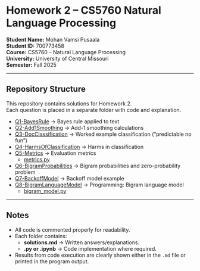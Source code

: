 # Homework 2 – CS5760 Natural Language Processing  

**Student Name:** Mohan Vamsi Pusaala  
**Student ID:** 700773458  
**Course:** CS5760 – Natural Language Processing  
**University:** University of Central Missouri  
**Semester:** Fall 2025  

---

## Repository Structure  

This repository contains solutions for Homework 2.  
Each question is placed in a separate folder with code and explanation.

- [Q1-BayesRule](./Q1-BayesRule/solutions.md) → Bayes rule applied to text  
- [Q2-Add1Smoothing](./Q2-Add1Smoothing/solutions.md) → Add-1 smoothing calculations  
- [Q3-DocClassification](./Q3-DocClassification/solutions.md) → Worked example classification (“predictable no fun”)  
- [Q4-HarmsOfClassification](./Q4-HarmsOfClassification/solutions.md) → Harms in classification  
- [Q5-Metrics](./Q5-Metrics/solutions.md) → Evaluation metrics  
  - [metrics.py](./Q5-Metrics/metrics.py)  
- [Q6-BigramProbabilities](./Q6-BigramProbabilities/solutions.md) → Bigram probabilities and zero-probability problem  
- [Q7-BackoffModel](./Q7-BackoffModel/solutions.md) → Backoff model example  
- [Q8-BigramLanguageModel](./Q8-BigramLanguageModel/solutions.md) → Programming: Bigram language model  
  - [bigram_model.py](./Q8-BigramLanguageModel/bigram_model.py)  

---

## Notes  

- All code is commented properly for readability.  
- Each folder contains:  
  - **solutions.md** → Written answers/explanations.  
  - **.py or .ipynb** → Code implementation where required.  
- Results from code execution are clearly shown either in the `.md` file or printed in the program output.  
